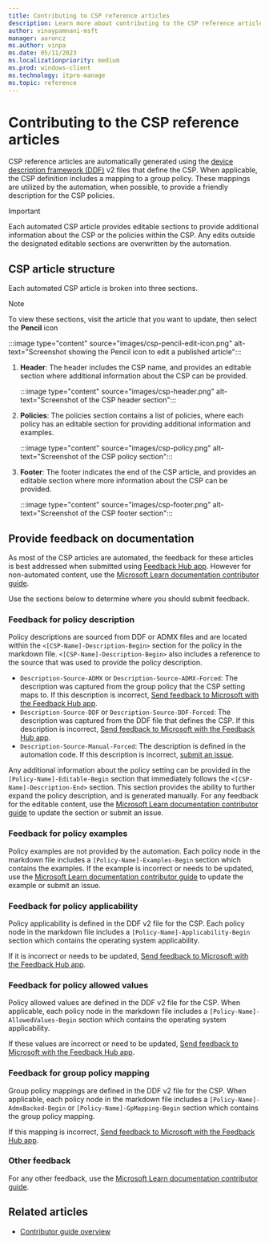```yaml
---
title: Contributing to CSP reference articles
description: Learn more about contributing to the CSP reference articles.
author: vinaypamnani-msft
manager: aaroncz
ms.author: vinpa
ms.date: 05/11/2023
ms.localizationpriority: medium
ms.prod: windows-client
ms.technology: itpro-manage
ms.topic: reference
---
```


# Contributing to the CSP reference articles

CSP reference articles are automatically generated using the [device description framework (DDF)](configuration-service-provider-ddf.md) v2 files that define the CSP. When applicable, the CSP definition includes a mapping to a group policy. These mappings are utilized by the automation, when possible, to provide a friendly description for the CSP policies.

> [!IMPORTANT]
> Each automated CSP article provides editable sections to provide additional information about the CSP or the policies within the CSP. Any edits outside the designated editable sections are overwritten by the automation.

## CSP article structure

Each automated CSP article is broken into three sections.

> [!NOTE]
> To view these sections, visit the article that you want to update, then select the **Pencil** icon
>
> :::image type="content" source="images/csp-pencil-edit-icon.png" alt-text="Screenshot showing the Pencil icon to edit a published article":::

1. **Header**: The header includes the CSP name, and provides an editable section where additional information about the CSP can be provided.

   :::image type="content" source="images/csp-header.png" alt-text="Screenshot of the CSP header section":::

1. **Policies**: The policies section contains a list of policies, where each policy has an editable section for providing additional information and examples.

   :::image type="content" source="images/csp-policy.png" alt-text="Screenshot of the CSP policy section":::

1. **Footer**: The footer indicates the end of the CSP article, and provides an editable section where more information about the CSP can be provided.

   :::image type="content" source="images/csp-footer.png" alt-text="Screenshot of the CSP footer section":::

## Provide feedback on documentation

As most of the CSP articles are automated, the feedback for these articles is best addressed when submitted using [Feedback Hub app](https://support.microsoft.com/windows/send-feedback-to-microsoft-with-the-feedback-hub-app-f59187f8-8739-22d6-ba93-f66612949332). However for non-automated content, use the [Microsoft Learn documentation contributor guide][CONTRIB-1].

Use the sections below to determine where you should submit feedback.

### Feedback for policy description

Policy descriptions are sourced from DDF or ADMX files and are located within the `<[CSP-Name]-Description-Begin>` section for the policy in the markdown file. `<[CSP-Name]-Description-Begin>` also includes a reference to the source that was used to provide the policy description.

- `Description-Source-ADMX` or `Description-Source-ADMX-Forced`: The description was captured from the group policy that the CSP setting maps to. If this description is incorrect, [Send feedback to Microsoft with the Feedback Hub app](https://support.microsoft.com/windows/send-feedback-to-microsoft-with-the-feedback-hub-app-f59187f8-8739-22d6-ba93-f66612949332).
- `Description-Source-DDF` or `Description-Source-DDF-Forced`: The description was captured from the DDF file that defines the CSP. If this description is incorrect, [Send feedback to Microsoft with the Feedback Hub app](https://support.microsoft.com/windows/send-feedback-to-microsoft-with-the-feedback-hub-app-f59187f8-8739-22d6-ba93-f66612949332).
- `Description-Source-Manual-Forced`: The description is defined in the automation code. If this description is incorrect, [submit an issue](/contribute/#create-quality-issues).

Any additional information about the policy setting can be provided in the `[Policy-Name]-Editable-Begin` section that immediately follows the `<[CSP-Name]-Description-End>` section. This section provides the ability to further expand the policy description, and is generated manually. For any feedback for the editable content, use the [Microsoft Learn documentation contributor guide][CONTRIB-1] to update the section or submit an issue.

### Feedback for policy examples

Policy examples are not provided by the automation. Each policy node in the markdown file includes a `[Policy-Name]-Examples-Begin` section which contains the examples. If the example is incorrect or needs to be updated, use the [Microsoft Learn documentation contributor guide][CONTRIB-1] to update the example or submit an issue.

### Feedback for policy applicability

Policy applicability is defined in the DDF v2 file for the CSP. Each policy node in the markdown file includes a `[Policy-Name]-Applicability-Begin` section which contains the operating system applicability.

If it is incorrect or needs to be updated, [Send feedback to Microsoft with the Feedback Hub app](https://support.microsoft.com/windows/send-feedback-to-microsoft-with-the-feedback-hub-app-f59187f8-8739-22d6-ba93-f66612949332).

### Feedback for policy allowed values

Policy allowed values are defined in the DDF v2 file for the CSP. When applicable, each policy node in the markdown file includes a `[Policy-Name]-AllowedValues-Begin` section which contains the operating system applicability.

If these values are incorrect or need to be updated, [Send feedback to Microsoft with the Feedback Hub app](https://support.microsoft.com/windows/send-feedback-to-microsoft-with-the-feedback-hub-app-f59187f8-8739-22d6-ba93-f66612949332).

### Feedback for group policy mapping

Group policy mappings are defined in the DDF v2 file for the CSP. When applicable, each policy node in the markdown file includes a `[Policy-Name]-AdmxBacked-Begin` or `[Policy-Name]-GpMapping-Begin` section which contains the group policy mapping.

If this mapping is incorrect, [Send feedback to Microsoft with the Feedback Hub app](https://support.microsoft.com/windows/send-feedback-to-microsoft-with-the-feedback-hub-app-f59187f8-8739-22d6-ba93-f66612949332).

### Other feedback

For any other feedback, use the [Microsoft Learn documentation contributor guide][CONTRIB-1].

## Related articles

- [Contributor guide overview][CONTRIB-1]

<!-- Links -->

[CONTRIB-1]: /contribute